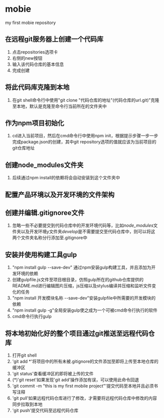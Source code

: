 # mobie
my first mobie repository

## 在远程git服务器上创建一个代码库

1. 点击repositories选项卡
2. 右侧的new按钮
3. 输入该代码仓库的基本信息
4. 完成创建

## 将此代码库克隆到本地

1. 在git shell命令行中使用"git clone "代码仓库的地址"(代码仓库的url.git)"克隆至本地，默认是克隆至命令行当前所在的文件夹中

## 作为npm项目初始化

1. cd进入当前项目，然后在cmd命令行中使用npm init，根据提示步骤一步一步完成package.json的创建，其中git repository选项的值就应该为当前项目的git仓库地址

## 创建node_modules文件夹

1. 后续通过npm install的依赖将会自动安装到这个文件夹中

## 配置产品环境以及开发环境的文件架构

## 创建并编辑.gitignoree文件

1. 忽略一些不必要提交到代码仓库中的开发环境代码等，比如*node_modules*文件夹以及开发环境y文件夹*develop*是不需要提交至代码仓库中，则可以将这两个文件夹名称分行添加至.gitignore中

## 安装并使用构建工具gulp

1. "npm install gulp --save-dev" 通过npm安装gulp构建工具，并且添加为开发环境的依赖
2. 创建gulpfile.js文件至项目根目录，仿照gulp所在的github仓库提供的README.md进行编辑图片压缩，js压缩以及stylus编译并压缩和监听文件变化的任务
3. "npm install 开发模块名称 --save-dev"安装gulpfile中所需要的开发模块的依赖
4. "npm install gulp -g"全局安装gulp使之成为一个可被cmd命令行执行的软件
5. cmd命令行执行gulp

## 将本地初始化好的整个项目通过git推送至远程代码仓库

1. 打开git shell
3. 'git add *'将项目中的所有未被.gitignore的文件添加至即将上传至本地仓库的缓冲区
4. 'git status'查看缓冲区的即将被上传的文件
5. (\*)'git reset'如果发现'git add'操作添加有误，可以使用此命令回退
6. 'git commit -m "this is my first mobile project"'提交代码至本地并且必须书写注释
6. 'git pull'如果远程代码仓库进行了修改，才需要将远程代码仓库中修改的内容同步拉取到本地
7. 'git push'提交代码至远程代码仓库
